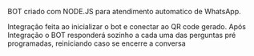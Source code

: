 BOT criado com NODE.JS para atendimento automatico de WhatsApp.

Integração feita ao inicializar o bot e conectar ao QR code gerado.
Após Integração o BOT responderá sozinho a cada uma das perguntas pré programadas, reiniciando caso se encerre a conversa
